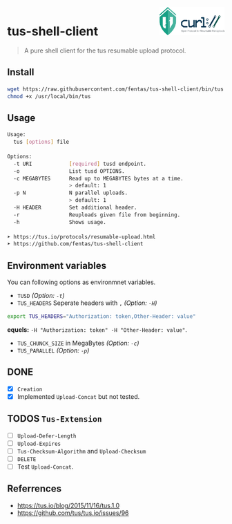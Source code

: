 <img alt="Tus logo" src="https://github.com/fentas/tus-shell-client/blob/master/tus-shell-client.png?raw=true" width="30%" align="right" />

# tus-shell-client

> A pure shell client for the tus resumable upload protocol.

## Install
```sh
wget https://raw.githubusercontent.com/fentas/tus-shell-client/bin/tus -O /usr/local/bin/tus
chmod +x /usr/local/bin/tus
```

## Usage
```sh
Usage:
  tus [options] file

Options:
  -t URI            [required] tusd endpoint.
  -o                List tusd OPTIONS.
  -c MEGABYTES      Read up to MEGABYTES bytes at a time.
                    > default: 1
  -p N              N parallel uploads.
                    > default: 1
  -H HEADER         Set additional header.
  -r                Reuploads given file from beginning.
  -h                Shows usage.

➤ https://tus.io/protocols/resumable-upload.html
➤ https://github.com/fentas/tus-shell-client

```

## Environment variables
You can following options as environmnet variables.
- `TUSD` _(Option: `-t`)_
- `TUS_HEADERS` Seperate headers with `,` _(Option: `-H`)_
```sh
export TUS_HEADERS="Authorization: token,Other-Header: value"
```
**equels:** `-H "Authorization: token" -H "Other-Header: value"`.
- `TUS_CHUNCK_SIZE` in MegaBytes _(Option: `-c`)_
- `TUS_PARALLEL` _(Option: `-p`)_

## DONE
- [x] `Creation`
- [x] Implemented `Upload-Concat` but not tested.

## TODOS `Tus-Extension`
- [ ] `Upload-Defer-Length`
- [ ] `Upload-Expires`
- [ ] `Tus-Checksum-Algorithm` and `Upload-Checksum`
- [ ] `DELETE`
- [ ] Test `Upload-Concat`.

## Referrences
- https://tus.io/blog/2015/11/16/tus.1.0
- https://github.com/tus/tus.io/issues/96
